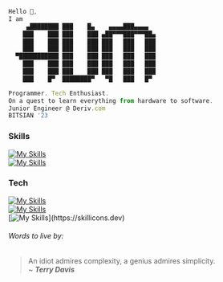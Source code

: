 ```js
Hello 👋,
I am
     ▄████████ ███    █▄    ▄▄▄▄███▄▄▄▄  
    ███    ███ ███    ███ ▄██▀▀▀███▀▀▀██▄
    ███    ███ ███    ███ ███   ███   ███
    ███    ███ ███    ███ ███   ███   ███
  ▀███████████ ███    ███ ███   ███   ███
    ███    ███ ███    ███ ███   ███   ███
    ███    ███ ███    ███ ███   ███   ███
    ███    █▀  ████████▀   ▀█   ███   █▀ 

Programmer. Tech Enthusiast.
On a quest to learn everything from hardware to software.
Junior Engineer @ Deriv.com
BITSIAN '23
```
### Skills
[![My Skills](https://skillicons.dev/icons?i=ts,js,react,vue,htmx,nodejs,express,bun,jest,scss,tailwind,webpack,vite,html,css)](https://skillicons.dev) <br/>
[![My Skills](https://skillicons.dev/icons?i=go,c,cpp,java,python,anaconda,mysql,firebase,sqlite)](https://skillicons.dev)
### Tech
[![My Skills](https://skillicons.dev/icons?i=heroku,vercel,cloudflare,npm)](https://skillicons.dev) <br/>
[![My Skills](https://skillicons.dev/icons?i=bash,git,markdown,neovim,vim,vscode,arch,debian,figma)](https://skillicons.dev) <br/>
[![My Skills](https://skillicons.dev/icons?i=arduino,raspberrypi,)](https://skillicons.dev)

###### Words to live by:
> An idiot admires complexity, a genius admires simplicity. <br/>
~ ***Terry Davis***
